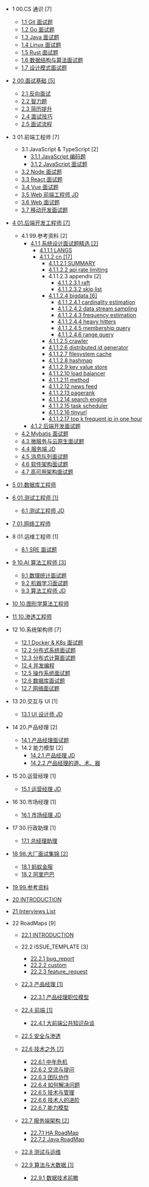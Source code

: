   - 1 00.CS 通识 [7]
    - [1.1 Git 面试题](/00.CS%20通识/Git%20面试题.md)
    - [1.2 Go 面试题](/00.CS%20通识/Go%20面试题.md)
    - [1.3 Java 面试题](/00.CS%20通识/Java%20面试题.md)
    - [1.4 Linux 面试题](/00.CS%20通识/Linux%20面试题.md)
    - [1.5 Rust 面试题](/00.CS%20通识/Rust%20面试题.md)
    - [1.6 数据结构与算法面试题](/00.CS%20通识/数据结构与算法面试题.md)
    - [1.7 设计模式面试题](/00.CS%20通识/设计模式面试题.md)
  - [2 00.面试基础 [5]](/00.面试基础/README.md)
    - [2.1 反向面试](/00.面试基础/反向面试.md)
    - [2.2 智力题](/00.面试基础/智力题.md)
    - [2.3 简历提升](/00.面试基础/简历提升.md)
    - [2.4 面试技巧](/00.面试基础/面试技巧.md)
    - [2.5 面试流程](/00.面试基础/面试流程.md)
  - 3 01.前端工程师 [7]
    - 3.1 JavaScript & TypeScript [2]
      - [3.1.1 JavaScript 编码题](/01.前端工程师/JavaScript%20&%20TypeScript/JavaScript%20编码题.md)
      - [3.1.2 JavaScript 面试题](/01.前端工程师/JavaScript%20&%20TypeScript/JavaScript%20面试题.md)
    - [3.2 Node 面试题](/01.前端工程师/Node%20面试题.md)
    - [3.3 React 面试题](/01.前端工程师/React%20面试题.md)
    - [3.4 Vue 面试题](/01.前端工程师/Vue%20面试题.md)
    - [3.5 Web 前端工程师 JD](/01.前端工程师/Web%20前端工程师%20JD.md)
    - [3.6 Web 面试题](/01.前端工程师/Web%20面试题.md)
    - [3.7 移动开发面试题](/01.前端工程师/移动开发面试题.md)
  - [4 01.后端开发工程师 [7]](/01.后端开发工程师/README.md)
    - 4.1 99.参考资料 [2]
      - [4.1.1 系统设计面试题精选 [2]](/01.后端开发工程师/99.参考资料/2017-系统设计面试题精选/README.md)
        - [4.1.1.1 LANGS](/01.后端开发工程师/99.参考资料/2017-系统设计面试题精选/LANGS.md)
        - [4.1.1.2 cn [17]](/01.后端开发工程师/99.参考资料/2017-系统设计面试题精选/cn/README.md)
          - [4.1.1.2.1 SUMMARY](/01.后端开发工程师/99.参考资料/2017-系统设计面试题精选/cn/SUMMARY.md)
          - [4.1.1.2.2 api rate limiting](/01.后端开发工程师/99.参考资料/2017-系统设计面试题精选/cn/api-rate-limiting.md)
          - 4.1.1.2.3 appendix [2]
            - [4.1.1.2.3.1 raft](/01.后端开发工程师/99.参考资料/2017-系统设计面试题精选/cn/appendix/raft.md)
            - [4.1.1.2.3.2 skip list](/01.后端开发工程师/99.参考资料/2017-系统设计面试题精选/cn/appendix/skip-list.md)
          - [4.1.1.2.4 bigdata [6]](/01.后端开发工程师/99.参考资料/2017-系统设计面试题精选/cn/bigdata/README.md)
            - [4.1.1.2.4.1 cardinality estimation](/01.后端开发工程师/99.参考资料/2017-系统设计面试题精选/cn/bigdata/cardinality-estimation.md)
            - [4.1.1.2.4.2 data stream sampling](/01.后端开发工程师/99.参考资料/2017-系统设计面试题精选/cn/bigdata/data-stream-sampling.md)
            - [4.1.1.2.4.3 frequency estimation](/01.后端开发工程师/99.参考资料/2017-系统设计面试题精选/cn/bigdata/frequency-estimation.md)
            - [4.1.1.2.4.4 heavy hitters](/01.后端开发工程师/99.参考资料/2017-系统设计面试题精选/cn/bigdata/heavy-hitters.md)
            - [4.1.1.2.4.5 membership query](/01.后端开发工程师/99.参考资料/2017-系统设计面试题精选/cn/bigdata/membership-query.md)
            - [4.1.1.2.4.6 range query](/01.后端开发工程师/99.参考资料/2017-系统设计面试题精选/cn/bigdata/range-query.md)
          - [4.1.1.2.5 crawler](/01.后端开发工程师/99.参考资料/2017-系统设计面试题精选/cn/crawler.md)
          - [4.1.1.2.6 distributed id generator](/01.后端开发工程师/99.参考资料/2017-系统设计面试题精选/cn/distributed-id-generator.md)
          - [4.1.1.2.7 filesystem cache](/01.后端开发工程师/99.参考资料/2017-系统设计面试题精选/cn/filesystem-cache.md)
          - [4.1.1.2.8 hashmap](/01.后端开发工程师/99.参考资料/2017-系统设计面试题精选/cn/hashmap.md)
          - [4.1.1.2.9 key value store](/01.后端开发工程师/99.参考资料/2017-系统设计面试题精选/cn/key-value-store.md)
          - [4.1.1.2.10 load balancer](/01.后端开发工程师/99.参考资料/2017-系统设计面试题精选/cn/load-balancer.md)
          - [4.1.1.2.11 method](/01.后端开发工程师/99.参考资料/2017-系统设计面试题精选/cn/method.md)
          - [4.1.1.2.12 news feed](/01.后端开发工程师/99.参考资料/2017-系统设计面试题精选/cn/news-feed.md)
          - [4.1.1.2.13 pagerank](/01.后端开发工程师/99.参考资料/2017-系统设计面试题精选/cn/pagerank.md)
          - [4.1.1.2.14 search engine](/01.后端开发工程师/99.参考资料/2017-系统设计面试题精选/cn/search-engine.md)
          - [4.1.1.2.15 task scheduler](/01.后端开发工程师/99.参考资料/2017-系统设计面试题精选/cn/task-scheduler.md)
          - [4.1.1.2.16 tinyurl](/01.后端开发工程师/99.参考资料/2017-系统设计面试题精选/cn/tinyurl.md)
          - [4.1.1.2.17 top k frequent ip in one hour](/01.后端开发工程师/99.参考资料/2017-系统设计面试题精选/cn/top-k-frequent-ip-in-one-hour.md)
      - [4.1.2 后端开发面试题](/01.后端开发工程师/99.参考资料/2018-后端开发面试题.md)
    - [4.2 Mybatis 面试题](/01.后端开发工程师/Mybatis%20面试题.md)
    - [4.3 微服务与云原生面试题](/01.后端开发工程师/微服务与云原生面试题.md)
    - [4.4 服务端 JD](/01.后端开发工程师/服务端%20JD.md)
    - [4.5 消息队列面试题](/01.后端开发工程师/消息队列面试题.md)
    - [4.6 软件架构面试题](/01.后端开发工程师/软件架构面试题.md)
    - [4.7 高可用架构面试题](/01.后端开发工程师/高可用架构面试题.md)
  - [5 01.数据库工程师](/01.数据库工程师/README.md)
    
  - [6 01.测试工程师 [1]](/01.测试工程师/README.md)
    - [6.1 测试工程师 JD](/01.测试工程师/测试工程师%20JD.md)
  - [7 01.网络工程师](/01.网络工程师/README.md)
    
  - 8 01.运维工程师 [1]
    - [8.1 SRE 面试题](/01.运维工程师/SRE%20面试题.md)
  - [9 10.AI 算法工程师 [3]](/10.AI%20算法工程师/README.md)
    - [9.1 数理统计面试题](/10.AI%20算法工程师/数理统计面试题.md)
    - [9.2 机器学习面试题](/10.AI%20算法工程师/机器学习面试题.md)
    - [9.3 算法工程师 JD](/10.AI%20算法工程师/算法工程师%20JD.md)
  - [10 10.图形学算法工程师](/10.图形学算法工程师/README.md)
    
  - [11 10.渗透工程师](/10.渗透工程师/README.md)
    
  - 12 10.系统架构师 [7]
    - [12.1 Docker & K8s 面试题](/10.系统架构师/Docker%20&%20K8s%20面试题.md)
    - [12.2 分布式系统面试题](/10.系统架构师/分布式系统面试题.md)
    - [12.3 分布式计算面试题](/10.系统架构师/分布式计算面试题.md)
    - [12.4 并发编程](/10.系统架构师/并发编程.md)
    - [12.5 操作系统面试题](/10.系统架构师/操作系统面试题.md)
    - [12.6 数据库面试题](/10.系统架构师/数据库面试题.md)
    - [12.7 网络面试题](/10.系统架构师/网络面试题.md)
  - 13 20.交互与 UI [1]
    - [13.1 UI 设计师 JD](/20.交互与%20UI/UI%20设计师%20JD.md)
  - 14 20.产品经理 [2]
    - [14.1 产品经理面试题](/20.产品经理/产品经理面试题.md)
    - 14.2 能力模型 [2]
      - [14.2.1 产品经理 JD](/20.产品经理/能力模型/产品经理%20JD.md)
      - [14.2.2 产品经理的道、术、器](/20.产品经理/能力模型/产品经理的道、术、器.md)
  - 15 20.运营经理 [1]
    - [15.1 运营经理 JD](/20.运营经理/运营经理%20JD.md)
  - 16 30.市场经理 [1]
    - [16.1 市场经理 JD](/30.市场经理/市场经理%20JD.md)
  - 17 30.行政助理 [1]
    - [17.1 总经理助理](/30.行政助理/总经理助理.md)
  - [18 98.大厂面试集锦 [2]](/98.大厂面试集锦/README.md)
    - [18.1 蚂蚁金服](/98.大厂面试集锦/蚂蚁金服.md)
    - [18.2 阿里巴巴](/98.大厂面试集锦/阿里巴巴.md)
  - [19 99.参考资料](/99.参考资料/README.md)
    
  - [20 INTRODUCTION](/INTRODUCTION.md)
  - [21 Interviews List](/Interviews-List.md)
  - 22 RoadMaps [9]
    - [22.1 INTRODUCTION](/RoadMaps/INTRODUCTION.md)
    - 22.2 ISSUE_TEMPLATE [3]
      - [22.2.1 bug_report](/RoadMaps/ISSUE_TEMPLATE/bug_report.md)
      - [22.2.2 custom](/RoadMaps/ISSUE_TEMPLATE/custom.md)
      - [22.2.3 feature_request](/RoadMaps/ISSUE_TEMPLATE/feature_request.md)
    - [22.3 产品经理 [1]](/RoadMaps/产品经理/README.md)
      - [22.3.1 产品经理职位模型](/RoadMaps/产品经理/产品经理职位模型.md)
    - [22.4 前端 [1]](/RoadMaps/前端/README.md)
      - [22.4.1 大前端公共知识杂谈](/RoadMaps/前端/大前端公共知识杂谈.md)
    - [22.5 安全与渗透](/RoadMaps/安全与渗透/README.md)
      
    - [22.6 技术之外 [7]](/RoadMaps/技术之外/README.md)
      - [22.6.1 中年危机](/RoadMaps/技术之外/中年危机.md)
      - [22.6.2 交流与提问](/RoadMaps/技术之外/交流与提问.md)
      - [22.6.3 团队协作](/RoadMaps/技术之外/团队协作.md)
      - [22.6.4 如何解决问题](/RoadMaps/技术之外/如何解决问题.md)
      - [22.6.5 技术与管理](/RoadMaps/技术之外/技术与管理.md)
      - [22.6.6 技术人的进阶](/RoadMaps/技术之外/技术人的进阶.md)
      - [22.6.7 能力模型](/RoadMaps/技术之外/能力模型.md)
    - [22.7 服务端架构 [2]](/RoadMaps/服务端架构/README.md)
      - [22.7.1 HA RoadMap](/RoadMaps/服务端架构/HA-RoadMap.md)
      - [22.7.2 Java RoadMap](/RoadMaps/服务端架构/Java-RoadMap.md)
    - [22.8 测试与运维](/RoadMaps/测试与运维/README.md)
      
    - [22.9 算法与大数据 [1]](/RoadMaps/算法与大数据/README.md)
      - [22.9.1 数据技术前瞻](/RoadMaps/算法与大数据/数据技术前瞻.md)